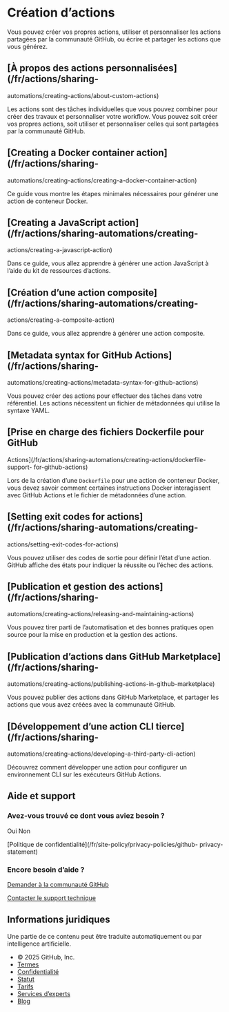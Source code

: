 # Création d’actions

Vous pouvez créer vos propres actions, utiliser et personnaliser les actions
partagées par la communauté GitHub, ou écrire et partager les actions que vous
générez.

## [À propos des actions personnalisées](/fr/actions/sharing-
automations/creating-actions/about-custom-actions)

Les actions sont des tâches individuelles que vous pouvez combiner pour créer
des travaux et personnaliser votre workflow. Vous pouvez soit créer vos
propres actions, soit utiliser et personnaliser celles qui sont partagées par
la communauté GitHub.

## [Creating a Docker container action](/fr/actions/sharing-
automations/creating-actions/creating-a-docker-container-action)

Ce guide vous montre les étapes minimales nécessaires pour générer une action
de conteneur Docker.

## [Creating a JavaScript action](/fr/actions/sharing-automations/creating-
actions/creating-a-javascript-action)

Dans ce guide, vous allez apprendre à générer une action JavaScript à l’aide
du kit de ressources d’actions.

## [Création d’une action composite](/fr/actions/sharing-automations/creating-
actions/creating-a-composite-action)

Dans ce guide, vous allez apprendre à générer une action composite.

## [Metadata syntax for GitHub Actions](/fr/actions/sharing-
automations/creating-actions/metadata-syntax-for-github-actions)

Vous pouvez créer des actions pour effectuer des tâches dans votre
référentiel. Les actions nécessitent un fichier de métadonnées qui utilise la
syntaxe YAML.

## [Prise en charge des fichiers Dockerfile pour GitHub
Actions](/fr/actions/sharing-automations/creating-actions/dockerfile-support-
for-github-actions)

Lors de la création d’une `Dockerfile` pour une action de conteneur Docker,
vous devez savoir comment certaines instructions Docker interagissent avec
GitHub Actions et le fichier de métadonnées d’une action.

## [Setting exit codes for actions](/fr/actions/sharing-automations/creating-
actions/setting-exit-codes-for-actions)

Vous pouvez utiliser des codes de sortie pour définir l’état d’une action.
GitHub affiche des états pour indiquer la réussite ou l’échec des actions.

## [Publication et gestion des actions](/fr/actions/sharing-
automations/creating-actions/releasing-and-maintaining-actions)

Vous pouvez tirer parti de l’automatisation et des bonnes pratiques open
source pour la mise en production et la gestion des actions.

## [Publication d’actions dans GitHub Marketplace](/fr/actions/sharing-
automations/creating-actions/publishing-actions-in-github-marketplace)

Vous pouvez publier des actions dans GitHub Marketplace, et partager les
actions que vous avez créées avec la communauté GitHub.

## [Développement d’une action CLI tierce](/fr/actions/sharing-
automations/creating-actions/developing-a-third-party-cli-action)

Découvrez comment développer une action pour configurer un environnement CLI
sur les exécuteurs GitHub Actions.

## Aide et support

### Avez-vous trouvé ce dont vous aviez besoin ?

Oui Non

[Politique de confidentialité](/fr/site-policy/privacy-policies/github-
privacy-statement)

### Encore besoin d’aide ?

[Demander à la communauté
GitHub](https://github.com/orgs/community/discussions)

[Contacter le support technique](https://support.github.com)

## Informations juridiques

Une partie de ce contenu peut être traduite automatiquement ou par
intelligence artificielle.

  * © 2025 GitHub, Inc.
  * [Termes](/fr/site-policy/github-terms/github-terms-of-service)
  * [Confidentialité](/fr/site-policy/privacy-policies/github-privacy-statement)
  * [Statut](https://www.githubstatus.com/)
  * [Tarifs](https://github.com/pricing)
  * [Services d’experts](https://services.github.com)
  * [Blog](https://github.blog)

